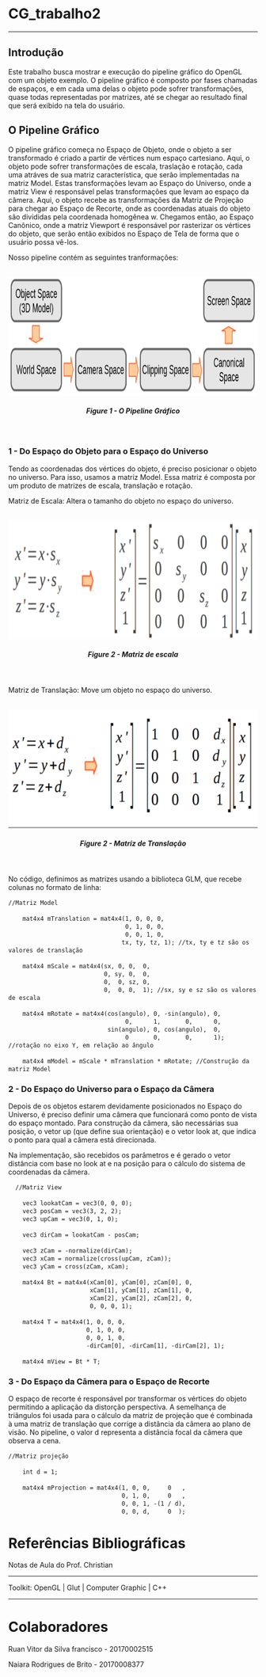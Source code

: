 # CG_trabalho2
---

## Introdução

Este trabalho busca mostrar e execução do pipeline gráfico do OpenGL com um objeto exemplo. O pipeline gráfico é composto por fases chamadas de espaços, e em cada uma delas o objeto pode sofrer transformações, quase todas representadas por matrizes, até se chegar ao resultado final que será exibido na tela do usuário. 

## O Pipeline Gráfico

O pipeline gráfico começa no Espaço de Objeto, onde o objeto a ser transformado é criado a partir de vértices num espaço cartesiano. Aqui, o objeto pode sofrer transformações de escala, traslação e rotação, cada uma atráves de sua matriz característica, que serão implementadas na matriz Model. Estas transformações levam ao Espaço do Universo, onde a matriz View é responsável pelas transformações que levam ao espaço da câmera. Aqui, o objeto recebe as transformações da Matriz de Projeção para chegar ao Espaço de Recorte, onde as coordenadas atuais do objeto são divididas pela coordenada homogênea w. Chegamos então, ao Espaço Canônico, onde a matriz Viewport é responsável por rasterizar os vértices do objeto, que serão então exibidos no Espaço de Tela de forma que o usuário possa vê-los.

Nosso pipeline contém as seguintes tranformações:

<p align="center">
	<br>
	<img src="./Prints/transformations.png"/ width=510px height=240px>
	<h5 align="center">Figure 1 - O Pipeline Gráfico</h5>
	<br>
</p>

### 1 - Do Espaço do Objeto para o Espaço do Universo
Tendo as coordenadas dos vértices do objeto, é preciso posicionar o objeto no universo. Para isso, usamos a matriz Model. Essa matriz é composta por um produto de matrizes de escala, translação e rotação.

Matriz de Escala:
Altera o tamanho do objeto no espaço do universo.

<p align="center">
	<br>
	<img src="./Prints/scale3d.png"/ width=510px height=240px>
	<h5 align="center">Figure 2 - Matriz de escala</h5>
	<br>
</p>

Matriz de Translação:
Move um objeto no espaço do universo.

<p align="center">
	<br>
	<img src="./Prints/translation3d.png"/ width=510px height=240px>
	<h5 align="center">Figure 2 - Matriz de Translação</h5>
	<br>
</p>

No código, definimos as matrizes usando a biblioteca GLM, que recebe colunas no formato de linha:

```
//Matriz Model

    mat4x4 mTranslation = mat4x4(1, 0, 0, 0,
                                 0, 1, 0, 0,
                                 0, 0, 1, 0,
                                tx, ty, tz, 1); //tx, ty e tz são os valores de translação

    mat4x4 mScale = mat4x4(sx, 0, 0,  0,
                           0, sy, 0,  0,
                           0,  0, sz, 0,
                           0,  0, 0,  1); //sx, sy e sz são os valores de escala

    mat4x4 mRotate = mat4x4(cos(angulo), 0, -sin(angulo), 0,
                                 0,      1,       0,      0,
                            sin(angulo), 0, cos(angulo),  0,
                                 0       0,       0,      1); //rotação no eixo Y, em relação ao ângulo

    mat4x4 mModel = mScale * mTranslation * mRotate; //Construção da matriz Model

```

### 2 - Do Espaço do Universo para o Espaço da Câmera
Depois de os objetos estarem devidamente posicionados no Espaço do Universo, é preciso definir uma câmera que funcionará como ponto de vista do espaço montado. Para construção da câmera, são necessárias sua posição, o vetor up (que define sua orientação) e o vetor look at, que indica o ponto para qual a câmera está direcionada. 

Na implementação, são recebidos os parâmetros e é gerado o vetor distância com base no look at e na posição para o cálculo do sistema de coordenadas da câmera.  
```
  //Matriz View

    vec3 lookatCam = vec3(0, 0, 0);
    vec3 posCam = vec3(3, 2, 2);
    vec3 upCam = vec3(0, 1, 0);

    vec3 dirCam = lookatCam - posCam;

    vec3 zCam = -normalize(dirCam);
    vec3 xCam = normalize(cross(upCam, zCam));
    vec3 yCam = cross(zCam, xCam);

    mat4x4 Bt = mat4x4(xCam[0], yCam[0], zCam[0], 0,
                       xCam[1], yCam[1], zCam[1], 0,
                       xCam[2], yCam[2], zCam[2], 0,
                       0, 0, 0, 1);

    mat4x4 T = mat4x4(1, 0, 0, 0,
                      0, 1, 0, 0,
                      0, 0, 1, 0,
                      -dirCam[0], -dirCam[1], -dirCam[2], 1);

    mat4x4 mView = Bt * T;
```

### 3 - Do Espaço da Câmera para o Espaço de Recorte
O espaço de recorte é responsável por transformar os vértices do objeto permitindo a aplicação da distorção perspectiva. A semelhança de triângulos foi usada para o cálculo da matriz de projeção que é combinada à uma matriz de translação que corrige a distância da câmera ao plano de visão.
No pipeline, o valor d representa a distância focal da câmera que observa a cena.
```
//Matriz projeção

    int d = 1;

    mat4x4 mProjection = mat4x4(1, 0, 0,     0   ,
                                0, 1, 0,     0   ,
                                0, 0, 1, -(1 / d),
                                0, 0, d,     0  );

```


# Referências Bibliográficas

Notas de Aula do Prof. Christian



---

Toolkit: OpenGL | Glut | Computer Graphic | C++

---

# Colaboradores

Ruan Vitor da Silva francisco - 20170002515

Naiara Rodrigues de Brito - 20170008377
